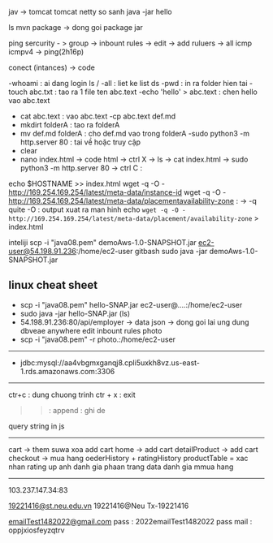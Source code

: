 jav -> tomcat
tomcat netty so sanh
java -jar hello

ls
mvn package -> dong goi package
jar

ping
sercurity - > group -> inbount rules -> edit -> add ruluers -> all icmp icmpv4 -> ping(2h16p)

conect (intances) -> code

-whoami : ai dang login
ls / -all : liet ke list ds
-pwd : in ra folder hien tai
-touch abc.txt : tao ra 1 file ten abc.text
-echo 'hello' > abc.text : chen hello vao abc.text

- cat abc.text : vao abc.text
  -cp abc.text def.md
- mkdirt folderA : tao ra folderA
- mv def.md folderA : cho def.md vao trong folderA
  -sudo python3 -m http.server 80 : tai về hoặc truy cập
- clear
- nano index.html -> code html -> ctrl X -> ls -> cat index.html -> sudo python3 -m http.server 80 -> ctrl C :

echo $HOSTNAME >> index.html
wget -q -O - http://169.254.169.254/latest/meta-data/instance-id
wget -q -O - http://169.254.169.254/latest/meta-data/placementavailability-zone : -> -q quite -O : output xuat ra man hinh
echo `wget -q -O - http://169.254.169.254/latest/meta-data/placement/availability-zone` > index.html

inteliji
scp -i "java08.pem" demoAws-1.0-SNAPSHOT.jar ec2-user@54.198.91.236:/home/ec2-user
gitbash
sudo java -jar demoAws-1.0-SNAPSHOT.jar

## linux cheat sheet

- scp -i "java08.pem" hello-SNAP.jar ec2-user@....:/home/ec2-user
- sudo java -jar hello-SNAP.jar (ls)
- 54.198.91.236:80/api/employer -> data json
  -> dong goi lai ung dung
  dbveae
  anywhere edit inbount rules
  photo
- scp -i "java08.pem" -r photo.:/home/ec2-user

---

- jdbc:mysql://aa4vbgmxganqj8.cpli5uxkh8vz.us-east-1.rds.amazonaws.com:3306

---

ctr+c : dung chuong trinh
ctr + x : exit

> > : append
> > : ghi de

query string in js

---

cart -> them suwa xoa add cart
home -> add cart
detailProduct -> add cart
checkout -> mua hang
oederHistory + ratingHistory
productTable =
xac nhan rating
up anh
danh gia
phaan trang
data danh gia mmua hang

---

103.237.147.34:83

19221416@st.neu.edu.vn
19221416@Neu
Tx-19221416

emailTest1482022@gmail.com
pass : 2022emailTest1482022
pass mail : oppjxiosfeyzqtrv
